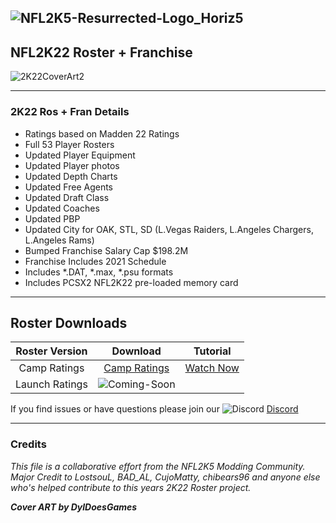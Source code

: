 ## ![NFL2K5-Resurrected-Logo_Horiz5](https://user-images.githubusercontent.com/69597675/125652934-6b21a6c3-e700-4709-8e10-01deb62d37f7.png)

## NFL2K22 Roster + Franchise
![2K22CoverArt2](https://user-images.githubusercontent.com/69597675/127912196-b71bd1a0-fb49-4ee8-b3f3-f77056ed98e9.png)
______

### 2K22 Ros + Fran Details
  * Ratings based on Madden 22 Ratings
  * Full 53 Player Rosters
  * Updated Player Equipment
  * Updated Player photos
  * Updated Depth Charts  
  * Updated Free Agents
  * Updated Draft Class
  * Updated Coaches
  * Updated PBP
  * Updated City for OAK, STL, SD (L.Vegas Raiders, L.Angeles Chargers, L.Angeles Rams)    
  * Bumped Franchise Salary Cap $198.2M
  * Franchise Includes 2021 Schedule
  * Includes *.DAT, *.max, *.psu formats
  * Includes PCSX2 NFL2K22 pre-loaded memory card
_____

## Roster Downloads
| Roster Version | Download | Tutorial |
| :-------------: | :-------------: | :-------------: |
| Camp Ratings | [Camp Ratings](https://www.mediafire.com/file/wz45zvbbkpx8q7n/NFL2K22CampRatings.zip/file) | [Watch Now](https://youtu.be/btIZorxIhHo)
| Launch Ratings | ![Coming-Soon](https://user-images.githubusercontent.com/69597675/133114665-4d059f1c-e86c-4579-bfd8-7b6143c8322d.png) |
 
 
 If you find issues or have questions please join our ![Discord](https://user-images.githubusercontent.com/69597675/124640725-d1e88980-de5b-11eb-926d-ec5f55b19a62.png) [Discord](https://discord.gg/sBVXzYb)
_____ 
### Credits
*This file is a collaborative effort from the NFL2K5 Modding Community. Major Credit to LostsouL, BAD_AL, CujoMatty, chibears96 and anyone else who's helped contribute to this years 2K22 Roster project.*

***Cover ART by DylDoesGames***
